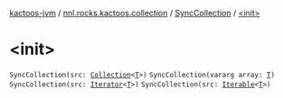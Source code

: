 [kactoos-jvm](../../index.md) / [nnl.rocks.kactoos.collection](../index.md) / [SyncCollection](index.md) / [&lt;init&gt;](./-init-.md)

# &lt;init&gt;

`SyncCollection(src: `[`Collection`](https://kotlinlang.org/api/latest/jvm/stdlib/kotlin.collections/-collection/index.html)`<`[`T`](index.md#T)`>)`
`SyncCollection(vararg array: `[`T`](index.md#T)`)`
`SyncCollection(src: `[`Iterator`](https://kotlinlang.org/api/latest/jvm/stdlib/kotlin.collections/-iterator/index.html)`<`[`T`](index.md#T)`>)`
`SyncCollection(src: `[`Iterable`](https://kotlinlang.org/api/latest/jvm/stdlib/kotlin.collections/-iterable/index.html)`<`[`T`](index.md#T)`>)`